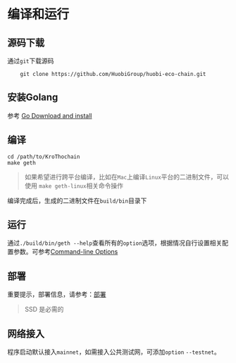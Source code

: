 # 编译和运行

## 源码下载
通过`git`下载源码
```
    git clone https://github.com/HuobiGroup/huobi-eco-chain.git
```
## 安装Golang
参考 [Go Download and install](https://golang.org/doc/install)

## 编译
```
cd /path/to/KroThochain
make geth
```
> 如果希望进行跨平台编译，比如在`Mac`上编译`Linux`平台的二进制文件，可以使用 `make geth-linux`相关命令操作

编译完成后，生成的二进制文件在`build/bin`目录下

## 运行
通过`./build/bin/geth --help`查看所有的`option`选项，根据情况自行设置相关配置参数。可参考[Command-line Options](https://geth.ethereum.org/docs/interface/command-line-options)

## 部署

重要提示，部署信息，请参考：[部署](/dev/deploy.md)


> SSD 是必需的

## 网络接入
程序启动默认接入`mainnet`，如需接入公共测试网，可添加`option` `--testnet`。
